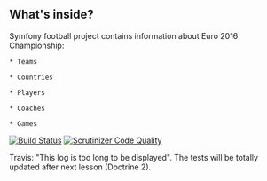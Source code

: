 What's inside?
--------------

Symfony football project contains information about Euro 2016 Championship:

    * Teams
    
    * Countries
    
    * Players
    
    * Coaches
    
    * Games
[![Build Status](https://travis-ci.org/ShytN1k/symfony_football.svg?branch=develop)](https://travis-ci.org/ShytN1k/symfony_football)
[![Scrutinizer Code Quality](https://scrutinizer-ci.com/g/ShytN1k/symfony_football/badges/quality-score.png?b=develop)](https://scrutinizer-ci.com/g/ShytN1k/symfony_football/?branch=develop)

Travis: "This log is too long to be displayed".
The tests will be totally updated after next lesson (Doctrine 2).